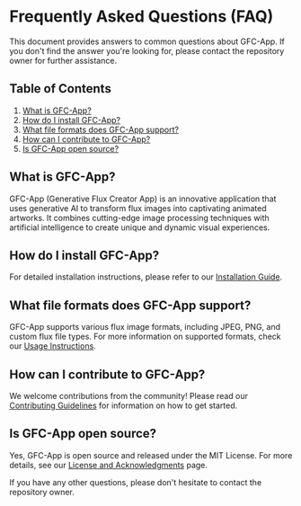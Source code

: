 # Frequently Asked Questions (FAQ)

This document provides answers to common questions about GFC-App. If you don't find the answer you're looking for, please contact the repository owner for further assistance.

## Table of Contents
1. [What is GFC-App?](#what-is-gfc-app)
2. [How do I install GFC-App?](#how-do-i-install-gfc-app)
3. [What file formats does GFC-App support?](#what-file-formats-does-gfc-app-support)
4. [How can I contribute to GFC-App?](#how-can-i-contribute-to-gfc-app)
5. [Is GFC-App open source?](#is-gfc-app-open-source)

## What is GFC-App?
GFC-App (Generative Flux Creator App) is an innovative application that uses generative AI to transform flux images into captivating animated artworks. It combines cutting-edge image processing techniques with artificial intelligence to create unique and dynamic visual experiences.

## How do I install GFC-App?
For detailed installation instructions, please refer to our [Installation Guide](Installation.md).

## What file formats does GFC-App support?
GFC-App supports various flux image formats, including JPEG, PNG, and custom flux file types. For more information on supported formats, check our [Usage Instructions](Usage.md).

## How can I contribute to GFC-App?
We welcome contributions from the community! Please read our [Contributing Guidelines](Contributing.md) for information on how to get started.

## Is GFC-App open source?
Yes, GFC-App is open source and released under the MIT License. For more details, see our [License and Acknowledgments](License-and-Acknowledgments.md) page.

If you have any other questions, please don't hesitate to contact the repository owner.
